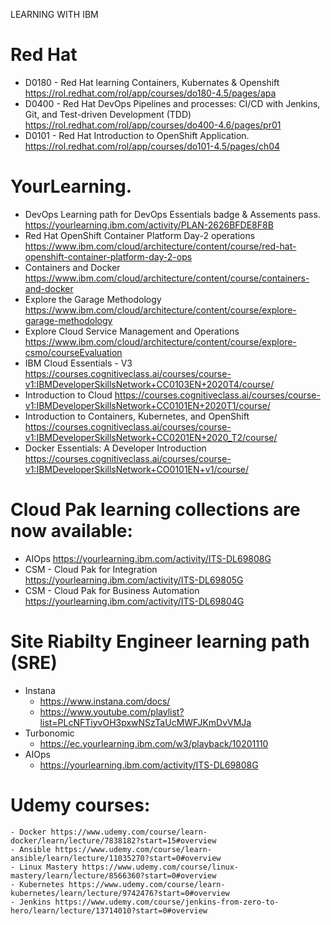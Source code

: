 LEARNING WITH IBM
# Red Hat
- D0180 - Red Hat learning Containers, Kubernates & Openshift https://rol.redhat.com/rol/app/courses/do180-4.5/pages/apa
- D0400 - Red Hat DevOps Pipelines and processes: CI/CD with Jenkins, Git, and Test-driven Development (TDD) https://rol.redhat.com/rol/app/courses/do400-4.6/pages/pr01 
- D0101 - Red Hat Introduction to OpenShift Application. https://rol.redhat.com/rol/app/courses/do101-4.5/pages/ch04
# YourLearning.
- DevOps Learning path for DevOps Essentials badge & Assements pass. https://yourlearning.ibm.com/activity/PLAN-2626BFDE8F8B
- Red Hat OpenShift Container Platform Day-2 operations https://www.ibm.com/cloud/architecture/content/course/red-hat-openshift-container-platform-day-2-ops
- Containers and Docker https://www.ibm.com/cloud/architecture/content/course/containers-and-docker
- Explore the Garage Methodology https://www.ibm.com/cloud/architecture/content/course/explore-garage-methodology
- Explore Cloud Service Management and Operations https://www.ibm.com/cloud/architecture/content/course/explore-csmo/courseEvaluation
- IBM Cloud Essentials - V3 https://courses.cognitiveclass.ai/courses/course-v1:IBMDeveloperSkillsNetwork+CC0103EN+2020T4/course/
- Introduction to Cloud https://courses.cognitiveclass.ai/courses/course-v1:IBMDeveloperSkillsNetwork+CC0101EN+2020T1/course/
- Introduction to Containers, Kubernetes, and OpenShift https://courses.cognitiveclass.ai/courses/course-v1:IBMDeveloperSkillsNetwork+CC0201EN+2020_T2/course/
- Docker Essentials: A Developer Introduction https://courses.cognitiveclass.ai/courses/course-v1:IBMDeveloperSkillsNetwork+CO0101EN+v1/course/
# Cloud Pak learning collections are now available:
- AIOps https://yourlearning.ibm.com/activity/ITS-DL69808G
- CSM - Cloud Pak for Integration https://yourlearning.ibm.com/activity/ITS-DL69805G
- CSM - Cloud Pak for Business Automation https://yourlearning.ibm.com/activity/ITS-DL69804G 
# Site Riabilty Engineer learning path (SRE)
- Instana 
    - https://www.instana.com/docs/
    - https://www.youtube.com/playlist?list=PLcNFTiyvOH3pxwNSzTaUcMWFJKmDvVMJa
- Turbonomic 
    - https://ec.yourlearning.ibm.com/w3/playback/10201110
- AIOps
    -  https://yourlearning.ibm.com/activity/ITS-DL69808G

# Udemy courses:
    - Docker https://www.udemy.com/course/learn-docker/learn/lecture/7838182?start=15#overview
    - Ansible https://www.udemy.com/course/learn-ansible/learn/lecture/11035270?start=0#overview
    - Linux Mastery https://www.udemy.com/course/linux-mastery/learn/lecture/8566360?start=0#overview
    - Kubernetes https://www.udemy.com/course/learn-kubernetes/learn/lecture/9742476?start=0#overview
    - Jenkins https://www.udemy.com/course/jenkins-from-zero-to-hero/learn/lecture/13714010?start=0#overview
 
